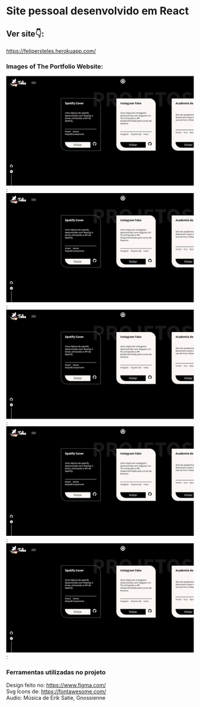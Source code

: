 # Site pessoal desenvolvido em React

## Ver site👇: <br />
https://felipersteles.herokuapp.com/

### Images of The Portfolio Website:
![HOME](img/Screenshot_1.jpg):
![PROJETOS](img/Screenshot_1.jpg):
![CERTIFICADOS](img/Screenshot_1.jpg):
![PROJETOS_MOBILE](img/Screenshot_1.jpg):
![CERTIFICADOS_MOBILE](img/Screenshot_1.jpg):

### Ferramentas utilizadas no projeto

Design feito no: https://www.figma.com/ <br />
Svg Icons de: https://fontawesome.com/  <br />
Audio: Música de Erik Satie, Gnossienne <br />
